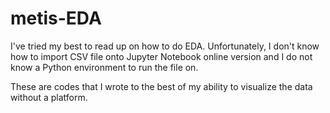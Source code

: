 # metis-EDA

I've tried my best to read up on how to do EDA. Unfortunately, I don't know how to import CSV file onto Jupyter Notebook online version and I do not know a Python environment to run the file on. 

These are codes that I wrote to the best of my ability to visualize the data without a platform.
